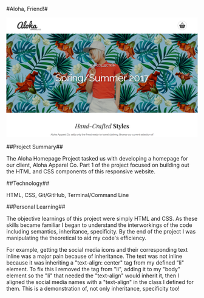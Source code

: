  #Aloha, Friend!#

 ![Aloha Website Screenshot](/aloha-screenshot.png)

 ##Project Summary##

 The Aloha Homepage Project tasked us with developing a homepage for our client, 
 Aloha Apparel Co. Part 1 of the project focused on building out the HTML and CSS
 components of this responsive website.

 ##Technology##
 
 HTML, CSS, Git/GitHub, Terminal/Command Line

 ##Personal Learning##

 The objective learnings of this project were simply HTML and CSS. As these skills became
 familiar I began to understand the interworkings of the code including semantics,
 inheritance, specificity. By the end of the project I was manipulating the theoretical to
 aid my code's efficiency. 

 For example, getting the social media icons and their corresponding text inline was a
 major pain because of inheritance. The text was not inline because it was inheriting 
 a "text-align: center" tag from my defined "li" element. To fix this I removed the tag
 from "li", adding it to my "body" element so the "li" that needed the "text-align" would 
 inherit it, then I aligned the social media names with a "text-align" in the class I 
 defined for them. This is a demonstration of, not only inheritance, specificity too!
